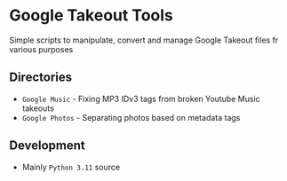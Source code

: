 # Google Takeout Tools
Simple scripts to manipulate, convert and manage Google Takeout
files fr various purposes

## Directories
 - `Google Music` - Fixing MP3 IDv3 tags from broken Youtube Music takeouts
 - `Google Photos` - Separating photos based on metadata tags

## Development
 - Mainly `Python 3.11` source
